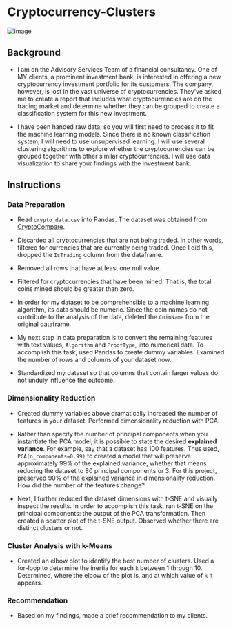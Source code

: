 # Cryptocurrency-Clusters
![image](https://user-images.githubusercontent.com/94668201/169735593-c0db2d94-674b-4a0a-89f6-17041d0ac9ee.png)

## Background

* I am on the Advisory Services Team of a financial consultancy. One of MY clients, a prominent investment bank, is interested in offering a new cryptocurrency investment portfolio for its customers. The company, however, is lost in the vast universe of cryptocurrencies. They’ve asked me to create a report that includes what cryptocurrencies are on the trading market and determine whether they can be grouped to create a classification system for this new investment.

* I have been handed raw data, so you will first need to process it to fit the machine learning models. Since there is no known classification system, I will need to use unsupervised learning. I will use several clustering algorithms to explore whether the cryptocurrencies can be grouped together with other similar cryptocurrencies. I will use data visualization to share your findings with the investment bank.

## Instructions

### Data Preparation

* Read `crypto_data.csv` into Pandas. The dataset was obtained from [CryptoCompare](https://min-api.cryptocompare.com/data/all/coinlist).

* Discarded all cryptocurrencies that are not being traded. In other words, filtered for currencies that are currently being traded. Once I did this, dropped the `IsTrading` column from the dataframe.

* Removed all rows that have at least one null value.

* Filtered for cryptocurrencies that have been mined. That is, the total coins mined should be greater than zero.

* In order for my dataset to be comprehensible to a machine learning algorithm, its data should be numeric. Since the coin names do not contribute to the analysis of the data, deleted the `CoinName` from the original dataframe.

* My next step in data preparation is to convert the remaining features with text values, `Algorithm` and `ProofType`, into numerical data. To accomplish this task, used Pandas to create dummy variables. Examined the number of rows and columns of your dataset now. 

* Standardized my dataset so that columns that contain larger values do not unduly influence the outcome.

### Dimensionality Reduction

* Created dummy variables above dramatically increased the number of features in your dataset. Performed dimensionality reduction with PCA. 
* Rather than specify the number of principal components when you instantiate the PCA model, it is possible to state the desired **explained variance**. For example, say that a dataset has 100 features. Thus used, `PCA(n_components=0.99)` to created a model that will preserve approximately 99% of the explained variance, whether that means reducing the dataset to 80 principal components or 3. For this project, preserved 90% of the explained variance in dimensionality reduction. How did the number of the features change?

* Next, I further reduced the dataset dimensions with t-SNE and visually inspect the results. In order to accomplish this task, ran t-SNE on the principal components: the output of the PCA transformation. Then created a scatter plot of the t-SNE output. Observed whether there are distinct clusters or not.

### Cluster Analysis with k-Means

* Created an elbow plot to identify the best number of clusters. Used a for-loop to determine the inertia for each `k` between 1 through 10. Determined, where the elbow of the plot is, and at which value of `k` it appears.

### Recommendation

* Based on my findings, made a brief recommendation to my clients.
